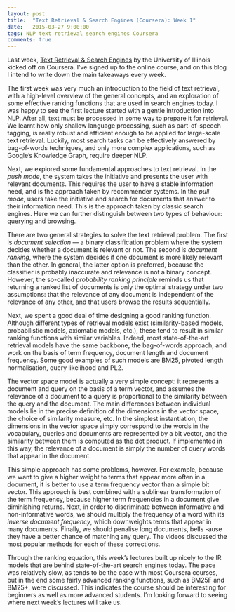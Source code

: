 ```yaml
---
layout: post
title:  "Text Retrieval & Search Engines (Coursera): Week 1"
date:   2015-03-27 9:00:00
tags: NLP text retrieval search engines Coursera
comments: true
---
```


<p class="first">Last week, <a href="https://www.coursera.org/course/textretrieval">Text Retrieval & Search Engines</a> by the University of Illinois kicked off on Coursera. I’ve signed up to the online course, and on this blog I intend to write down the main takeaways every week.</p>

<p>The first week was very much an introduction to the field of text retrieval, with a high-level overview of the general concepts, and an exploration of some effective ranking functions that are used in search engines today. I was happy to see the first lecture started with a gentle introduction into NLP. After all, text must be processed in some way to prepare it for retrieval. We learnt how only shallow language processing, such as part-of-speech tagging, is really robust and efficient enough to be applied for large-scale text retrieval. Luckily, most search tasks can be effectively answered by bag-of-words techniques, and only more complex applications, such as Google’s Knowledge Graph, require deeper NLP.</p>

<p>Next, we explored some fundamental approaches to text retrieval. In the <em>push mode</em>, the system takes the initiative and presents the user with relevant documents. This requires the user to have a stable information need, and is the approach taken by recommender systems. In the <em>pull mode</em>, users take the initiative and search for documents that answer to their information need. This is the approach taken by classic search engines. Here we can further distinguish between two types of behaviour: querying and browsing.</p>

<p>There are two general strategies to solve the text retrieval problem. The first is <em>document selection</em> &mdash; a binary classification problem where the system decides whether a document is relevant or not. The second is <em>document ranking</em>, where the system decides if one document is more likely relevant than the other. In general, the latter option is preferred, because the classifier is probably inaccurate and  relevance is not a binary concept. However, the so-called <em>probability ranking principle</em> reminds us that returning a ranked list of documents is only the optimal strategy under two assumptions: that the relevance of any document is independent of the relevance of any other, and that users browse the results sequentially.</p>

<p>Next, we spent a good deal of time designing a good ranking function. Although different types of retrieval models exist (similarity-based models, probabilistic models, axiomatic models, etc.), these tend to result in similar ranking functions with similar variables. Indeed, most state-of-the-art retrieval models have the same backbone, the bag-of-words approach, and work on the basis of term frequency, document length and document frequency. Some good examples of such models are BM25, pivoted length normalisation, query likelihood and PL2.</p>

<p>The vector space model is actually a very simple concept: it represents a document and query on the basis of a term vector, and assumes the relevance of a document to a query is proportional to the similarity between the query and the document. The main differences between individual models lie in the precise definition of the dimensions in the vector space, the choice of similarity measure, etc. In the simplest instantiation, the dimensions in the vector space simply correspond to the words in the vocabulary, queries and documents are represented by a bit vector, and the similarity between them is computed as the dot product. If implemented in this way, the relevance of a document is simply the number of query words that appear in the document.</p>

<p>This simple approach has some problems, however. For example, because we want to give a higher weight to terms that appear more often in a document, it is better to use a term frequency vector than a simple bit vector. This approach is best combined with a sublinear transformation of the term frequency, because higher term frequencies in a document give diminishing returns. Next, in order to discriminate between informative and non-informative words, we should multiply the frequency of a word with its <em>inverse document frequency</em>, which downweights terms that appear in many documents. Finally, we should penalise long documents, bells -ause they have a better chance of matching any query. The videos discussed the most popular methods for each of these corrections.</p>

<p>Through the ranking equation, this week’s lectures built up nicely to the IR models that are behind state-of-the-art search engines today. The pace was relatively slow, as tends to be the case with most Coursera courses, but in the end some fairly advanced ranking functions, such as BM25F and BM25+, were discussed. This indicates the course should be interesting for beginners as well as more advanced students. I’m looking forward to seeing where next week’s lectures will take us.</p>



